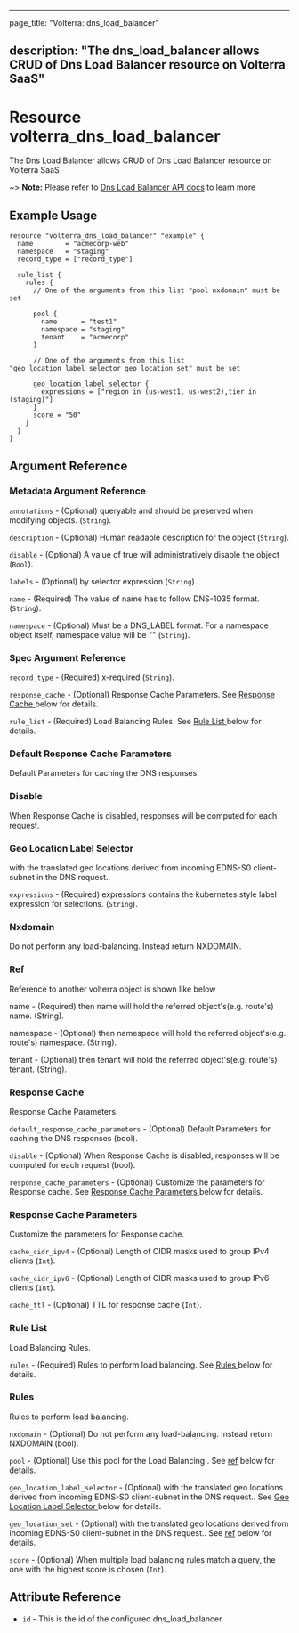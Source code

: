 ---

page_title: "Volterra: dns_load_balancer"

description: "The dns_load_balancer allows CRUD of Dns Load Balancer resource on Volterra SaaS"
-----------------------------------------------------------------------------------------------

Resource volterra_dns_load_balancer
===================================

The Dns Load Balancer allows CRUD of Dns Load Balancer resource on Volterra SaaS

~> **Note:** Please refer to [Dns Load Balancer API docs](https://volterra.io/docs/api/dns-load-balancer) to learn more

Example Usage
-------------

```hcl
resource "volterra_dns_load_balancer" "example" {
  name        = "acmecorp-web"
  namespace   = "staging"
  record_type = ["record_type"]

  rule_list {
    rules {
      // One of the arguments from this list "pool nxdomain" must be set

      pool {
        name      = "test1"
        namespace = "staging"
        tenant    = "acmecorp"
      }

      // One of the arguments from this list "geo_location_label_selector geo_location_set" must be set

      geo_location_label_selector {
        expressions = ["region in (us-west1, us-west2),tier in (staging)"]
      }
      score = "50"
    }
  }
}

```

Argument Reference
------------------

### Metadata Argument Reference

`annotations` - (Optional) queryable and should be preserved when modifying objects. (`String`).

`description` - (Optional) Human readable description for the object (`String`).

`disable` - (Optional) A value of true will administratively disable the object (`Bool`).

`labels` - (Optional) by selector expression (`String`).

`name` - (Required) The value of name has to follow DNS-1035 format. (`String`).

`namespace` - (Optional) Must be a DNS_LABEL format. For a namespace object itself, namespace value will be "" (`String`).

### Spec Argument Reference

`record_type` - (Required) x-required (`String`).

`response_cache` - (Optional) Response Cache Parameters. See [Response Cache ](#response-cache) below for details.

`rule_list` - (Required) Load Balancing Rules. See [Rule List ](#rule-list) below for details.

### Default Response Cache Parameters

Default Parameters for caching the DNS responses.

### Disable

When Response Cache is disabled, responses will be computed for each request.

### Geo Location Label Selector

with the translated geo locations derived from incoming EDNS-S0 client-subnet in the DNS request..

`expressions` - (Required) expressions contains the kubernetes style label expression for selections. (`String`).

### Nxdomain

Do not perform any load-balancing. Instead return NXDOMAIN.

### Ref

Reference to another volterra object is shown like below

name - (Required) then name will hold the referred object's(e.g. route's) name. (String).

namespace - (Optional) then namespace will hold the referred object's(e.g. route's) namespace. (String).

tenant - (Optional) then tenant will hold the referred object's(e.g. route's) tenant. (String).

### Response Cache

Response Cache Parameters.

`default_response_cache_parameters` - (Optional) Default Parameters for caching the DNS responses (bool).

`disable` - (Optional) When Response Cache is disabled, responses will be computed for each request (bool).

`response_cache_parameters` - (Optional) Customize the parameters for Response cache. See [Response Cache Parameters ](#response-cache-parameters) below for details.

### Response Cache Parameters

Customize the parameters for Response cache.

`cache_cidr_ipv4` - (Optional) Length of CIDR masks used to group IPv4 clients (`Int`).

`cache_cidr_ipv6` - (Optional) Length of CIDR masks used to group IPv6 clients (`Int`).

`cache_ttl` - (Optional) TTL for response cache (`Int`).

### Rule List

Load Balancing Rules.

`rules` - (Required) Rules to perform load balancing. See [Rules ](#rules) below for details.

### Rules

Rules to perform load balancing.

`nxdomain` - (Optional) Do not perform any load-balancing. Instead return NXDOMAIN (bool).

`pool` - (Optional) Use this pool for the Load Balancing.. See [ref](#ref) below for details.

`geo_location_label_selector` - (Optional) with the translated geo locations derived from incoming EDNS-S0 client-subnet in the DNS request.. See [Geo Location Label Selector ](#geo-location-label-selector) below for details.

`geo_location_set` - (Optional) with the translated geo locations derived from incoming EDNS-S0 client-subnet in the DNS request.. See [ref](#ref) below for details.

`score` - (Optional) When multiple load balancing rules match a query, the one with the highest score is chosen (`Int`).

Attribute Reference
-------------------

-	`id` - This is the id of the configured dns_load_balancer.
